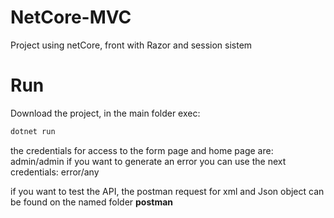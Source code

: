 # NetCore-MVC
 Project using netCore, front with Razor and session sistem 
# Run
 Download the project, in the main folder exec:
 ```bash 
 dotnet run
 ```
 the credentials for access to the form page and home page are:
 admin/admin 
 if you want to generate an error you can use the next credentials:
 error/any
 
 if you want to test the API, the postman request for xml and Json object can be found on the named folder **postman**
